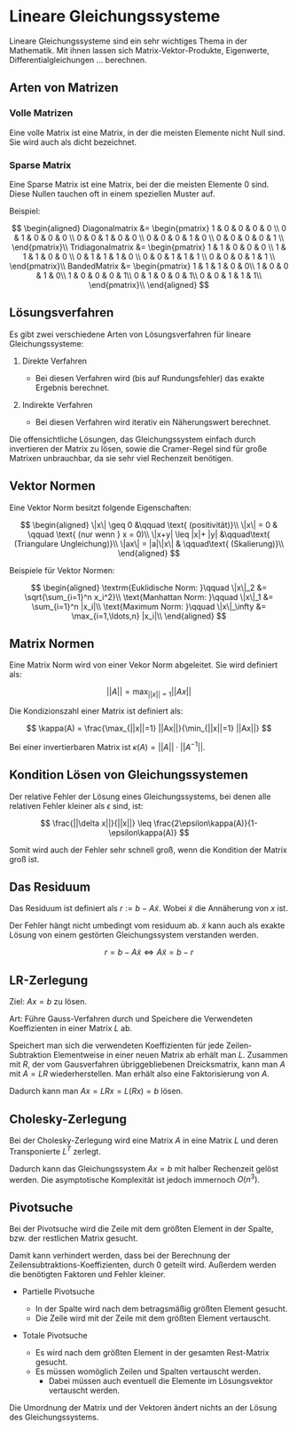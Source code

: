 # Lineare Gleichungssysteme

Lineare Gleichungssysteme sind ein sehr wichtiges Thema in der Mathematik. Mit ihnen lassen sich Matrix-Vektor-Produkte, Eigenwerte, Differentialgleichungen ... berechnen.

## Arten von Matrizen

### Volle Matrizen

Eine volle Matrix ist eine Matrix, in der die meisten Elemente nicht Null sind. Sie wird auch als dicht bezeichnet.

### Sparse Matrix

Eine Sparse Matrix ist eine Matrix, bei der die meisten Elemente 0 sind. Diese Nullen tauchen oft in einem speziellen Muster auf.

Beispiel:

$$
\begin{aligned}
Diagonalmatrix &= \begin{pmatrix}
1 & 0 & 0 & 0 & 0 \\
0 & 1 & 0 & 0 & 0 \\
0 & 0 & 1 & 0 & 0 \\
0 & 0 & 0 & 1 & 0 \\
0 & 0 & 0 & 0 & 1 \\
\end{pmatrix}\\
Tridiagonalmatrix &= \begin{pmatrix}
1 & 1 & 0 & 0 & 0 \\
1 & 1 & 1 & 0 & 0 \\
0 & 1 & 1 & 1 & 0 \\
0 & 0 & 1 & 1 & 1 \\
0 & 0 & 0 & 1 & 1 \\
\end{pmatrix}\\
BandedMatrix &= \begin{pmatrix}
1 & 1 & 1 & 0 & 0\\
1 & 0 & 0 & 1 & 0\\
1 & 0 & 0 & 0 & 1\\
0 & 1 & 0 & 0 & 1\\
0 & 0 & 1 & 1 & 1\\
\end{pmatrix}\\
\end{aligned}
$$

## Lösungsverfahren

Es gibt zwei verschiedene Arten von Lösungsverfahren für lineare Gleichungssysteme:

1. Direkte Verfahren

   - Bei diesen Verfahren wird (bis auf Rundungsfehler) das exakte Ergebnis berechnet.

2. Indirekte Verfahren

   - Bei diesen Verfahren wird iterativ ein Näherungswert berechnet.

Die offensichtliche Lösungen, das Gleichungssystem einfach durch invertieren der Matrix zu lösen, sowie die Cramer-Regel sind für große Matrixen unbrauchbar, da sie sehr viel Rechenzeit benötigen.

## Vektor Normen

Eine Vektor Norm besitzt folgende Eigenschaften:

$$
\begin{aligned}
\|x\| \geq 0 &\qquad \text{ (positivität)}\\
\|x\| = 0 & \qquad \text{ (nur wenn } x = 0)\\
\|x+y| \leq |x|+  |y|  &\qquad\text{ (Triangulare Ungleichung)}\\
\|ax\| = |a|\|x\| & \qquad\text{ (Skalierung)}\\
\end{aligned}
$$

Beispiele für Vektor Normen:

$$
\begin{aligned}
\textrm{Euklidische Norm: }\qquad \|x\|_2 &= \sqrt{\sum_{i=1}^n x_i^2}\\
\text{Manhattan Norm: }\qquad \|x\|_1 &= \sum_{i=1}^n |x_i|\\
\text{Maximum Norm: }\qquad \|x\|_\infty &= \max_{i=1,\ldots,n} |x_i|\\
\end{aligned}
$$

## Matrix Normen

Eine Matrix Norm wird von einer Vekor Norm abgeleitet.
Sie wird definiert als:

$$
||A|| = \max_{||x||=1} ||Ax||
$$

Die Kondizionszahl einer Matrix ist definiert als:

$$
\kappa(A) = \frac{\max_{||x||=1} ||Ax||}{\min_{||x||=1} ||Ax||}
$$

Bei einer invertierbaren Matrix ist $\kappa(A) = ||A||\cdot ||A^{-1}||$.

## Kondition Lösen von Gleichungssystemen

Der relative Fehler der Lösung eines Gleichungssystems, bei denen alle relativen Fehler kleiner als $\epsilon$ sind, ist:

$$
\frac{||\delta x||}{||x||} \leq \frac{2\epsilon\kappa(A)}{1-\epsilon\kappa(A)}
$$

Somit wird auch der Fehler sehr schnell groß, wenn die Kondition der Matrix groß ist.

## Das Residuum

Das Residuum ist definiert als $r:=b-A\tilde{x}$. Wobei $\tilde{x}$ die Annäherung von $x$ ist.

Der Fehler hängt nicht umbedingt vom residuum ab.
$\tilde{x}$ kann auch als exakte Lösung von einem gestörten Gleichungssystem verstanden werden.

$$
r = b-A\tilde{x} \iff A\tilde{x} = b - r
$$

## LR-Zerlegung

Ziel: $Ax=b$ zu lösen.

Art: Führe Gauss-Verfahren durch und Speichere die Verwendeten Koeffizienten in einer Matrix $L$ ab.

Speichert man sich die verwendeten Koeffizienten für jede Zeilen-Subtraktion Elementweise in einer neuen Matrix ab erhält man $L$. Zusammen mit $R$, der vom Gausverfahren übriggebliebenen Dreicksmatrix, kann man $A$ mit $A=LR$ wiederherstellen. Man erhält also eine Faktorisierung von $A$.

Dadurch kann man $Ax = LRx = L(Rx) = b$ lösen.

## Cholesky-Zerlegung

Bei der Cholesky-Zerlegung wird eine Matrix $A$ in eine Matrix $L$ und deren Transponierte $L^T$ zerlegt.

Dadurch kann das Gleichungssystem $Ax=b$ mit halber Rechenzeit gelöst werden. Die asymptotische Komplexität ist jedoch immernoch $O(n^3)$.

## Pivotsuche

Bei der Pivotsuche wird die Zeile mit dem größten Element in der Spalte, bzw. der restlichen Matrix gesucht.

Damit kann verhindert werden, dass bei der Berechnung der Zeilensubtraktions-Koeffizienten, durch 0 geteilt wird. Außerdem werden die benötigten Faktoren und Fehler kleiner.

- Partielle Pivotsuche

  - In der Spalte wird nach dem betragsmäßig größten Element gesucht.
  - Die Zeile wird mit der Zeile mit dem größten Element vertauscht.

- Totale Pivotsuche

  - Es wird nach dem größten Element in der gesamten Rest-Matrix gesucht.
  - Es müssen womöglich Zeilen und Spalten vertauscht werden.
    - Dabei müssen auch eventuell die Elemente im Lösungsvektor vertauscht werden.

Die Umordnung der Matrix und der Vektoren ändert nichts an der Lösung des Gleichungssystems.
